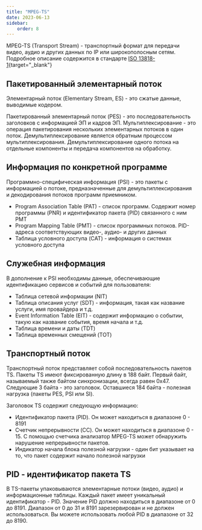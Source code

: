 ```yaml
---
title: "MPEG-TS"
date: 2023-06-13
sidebar:
    order: 8
---
```


MPEG-TS (Transport Stream) - транспортный формат для передачи видео, аудио и других данных по IP или широкополосным сетям. Подробное описание содержится в стандарте [ISO 13818-1](https://www.iso.org/standard/74427.html){target="_blank"}

## Пакетированный элементарный поток[](/ru/misc/articles/mpegts#packetized-elementary-stream)

Элементарный поток (Elementary Stream, ES) - это сжатые данные, выводимые кодером.

Пакетированный элементарный поток (PES) - это последовательность заголовков с информацией ЭП и кадров ЭП. Мультиплексирование - это операция пакетирования нескольких элементарных потоков в один поток. Демультиплексирование является обратным процессом мультиплексирования. Демультиплексирование одного потока на отдельные компоненты и передача компонентов на обработку.

## Информация по конкретной программе[](/ru/misc/articles/mpegts#program-specific-information)

Программно-специфическая информация (PSI) - это пакеты с информацией о потоке, предназначенные для демультиплексирования и декодирования потоков программ приемником.

- Program Association Table (PAT) - список программ. Содержит номер программы (PNR) и идентификатор пакета (PID) связанного с ним PMT
- Program Mapping Table (PMT) - список программных потоков. PID-адреса соответствующих видео-, аудио- и других данных
- Таблица условного доступа (CAT) - информация о системах условного доступа

## Служебная информация[](/ru/misc/articles/mpegts#service-information)

В дополнение к PSI необходимы данные, обеспечивающие идентификацию сервисов и событий для пользователя:

- Таблица сетевой информации (NIT)
- Таблица описания услуг (SDT) - информация, такая как название услуги, имя провайдера и т.д.
- Event Information Table (EIT) - содержит информацию о событии, такую как название события, время начала и т.д.
- Таблица времени и даты (TDT)
- Таблица временных смещений (TOT)

## Транспортный поток[](/ru/misc/articles/mpegts#transport-stream)

Транспортный поток представляет собой последовательность пакетов TS. Пакеты TS имеют фиксированную длину в 188 байт. Первый байт, называемый также байтом синхронизации, всегда равен 0x47. Следующие 3 байта - это заголовок. Оставшиеся 184 байта - полезная нагрузка (пакеты PES, PSI или SI).

Заголовок TS содержит следующую информацию:

- Идентификатор пакета (PID). Он может находиться в диапазоне 0 - 8191
- Счетчик непрерывности (CC). Он может находиться в диапазоне 0 - 15. С помощью счетчика анализатор MPEG-TS может обнаружить нарушение непрерывности пакетов.
- Индикатор начала блока полезной нагрузки - один бит указывает на то, что пакет содержит начало полезной нагрузки

## PID - идентификатор пакета TS[](/ru/misc/articles/mpegts#pid-ts-packet-identifier)

В TS-пакеты упаковываются элементарные потоки (видео, аудио) и информационные таблицы. Каждый пакет имеет уникальный идентификатор - PID. Значение PID должно находиться в диапазоне от 0 до 8191. Диапазон от 0 до 31 и 8191 зарезервирован и не должен использоваться. Вы можете использовать любой PID в диапазоне от 32 до 8190.
